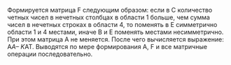 Формируется матрица F следующим образом: если в С  количество четных чисел в нечетных столбцах в области 1 больше, чем сумма чисел в нечетных строках в области 4, то поменять в Е симметрично области 1 и 4 местами, иначе В и Е поменять местами несимметрично. При этом матрица А не меняется. После чего вычисляется выражение: A*А– K*AT. Выводятся по мере формирования А, F и все матричные операции последовательно.
